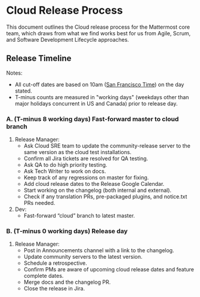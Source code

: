 # Cloud Release Process

This document outlines the Cloud release process for the Mattermost core team, which draws from what we find works best for us from Agile, Scrum, and Software Development Lifecycle approaches.

## Release Timeline

Notes:
- All cut-off dates are based on 10am ([San Francisco Time](http://everytimezone.com/)) on the day stated.
- T-minus counts are measured in "working days" (weekdays other than major holidays concurrent in US and Canada) prior to release day.

### A. (T-minus 8 working days) Fast-forward master to cloud branch

1. Release Manager:
    - Ask Cloud SRE team to update the community-release server to the same version as the cloud test installations.
    - Confirm all Jira tickets are resolved for QA testing.
    - Ask QA to do high priority testing.
    - Ask Tech Writer to work on docs.
    - Keep track of any regressions on master for fixing.
    - Add cloud release dates to the Release Google Calendar.
    - Start working on the changelog (both internal and external).
    - Check if any translation PRs, pre-packaged plugins, and notice.txt PRs needed.
2. Dev:
    - Fast-forward “cloud” branch to latest master.
 
### B. (T-minus 0 working days) Release day

1. Release Manager:
    - Post in Announcements channel with a link to the changelog.
    - Update community servers to the latest version.
    - Schedule a retrospective.
    - Confirm PMs are aware of upcoming cloud release dates and feature complete dates.
    - Merge docs and the changelog PR.
    - Close the release in Jira.

